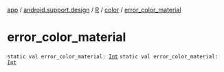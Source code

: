 [app](../../../index.md) / [android.support.design](../../index.md) / [R](../index.md) / [color](index.md) / [error_color_material](.)

# error_color_material

`static val error_color_material: `[`Int`](https://kotlinlang.org/api/latest/jvm/stdlib/kotlin/-int/index.html)
`static val error_color_material: `[`Int`](https://kotlinlang.org/api/latest/jvm/stdlib/kotlin/-int/index.html)